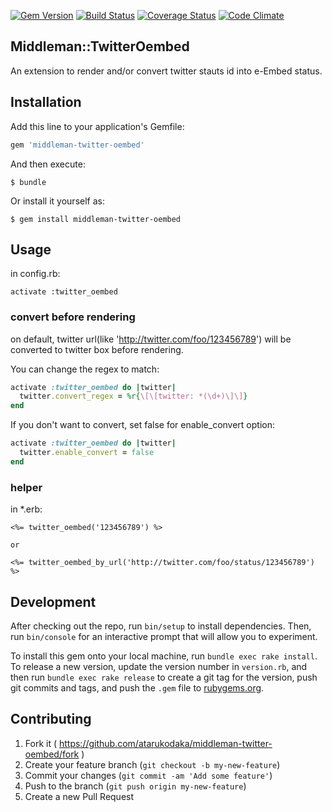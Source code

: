 [![Gem Version](https://badge.fury.io/rb/middleman-twitter-oembed.svg)](http://badge.fury.io/rb/middleman-twitter-oembed)
[![Build Status](https://travis-ci.org/atarukodaka/middleman-twitter-oembed.svg)](https://travis-ci.org/atarukodaka/middleman-twitter-oembed)
[![Coverage Status](https://coveralls.io/repos/atarukodaka/middleman-twitter-oembed/badge.svg)](https://coveralls.io/r/atarukodaka/middleman-twitter-oembed)
[![Code Climate](https://codeclimate.com/github/atarukodaka/middleman-twitter-oembed/badges/gpa.svg)](https://codeclimate.com/github/atarukodaka/middleman-twitter-oembed)


## Middleman::TwitterOembed

An extension to render and/or convert twitter stauts id into e-Embed status.


## Installation

Add this line to your application's Gemfile:

```ruby
gem 'middleman-twitter-oembed'
```

And then execute:

    $ bundle

Or install it yourself as:

    $ gem install middleman-twitter-oembed

## Usage

in config.rb:

    activate :twitter_oembed

### convert before rendering

on default, twitter url(like 'http://twitter.com/foo/123456789') will be converted to twitter box before rendering.

You can change the regex to match:

```ruby
activate :twitter_oembed do |twitter|
  twitter.convert_regex = %r{\[\[twitter: *(\d+)\]\]}
end
```

If you don't want to convert, set false for enable_convert option:

```ruby
activate :twitter_oembed do |twitter|
  twitter.enable_convert = false
end
```

### helper

in *.erb:

```
<%= twitter_oembed('123456789') %>

or

<%= twitter_oembed_by_url('http://twitter.com/foo/status/123456789') %>
```

## Development

After checking out the repo, run `bin/setup` to install dependencies. Then, run `bin/console` for an interactive prompt that will allow you to experiment.

To install this gem onto your local machine, run `bundle exec rake install`. To release a new version, update the version number in `version.rb`, and then run `bundle exec rake release` to create a git tag for the version, push git commits and tags, and push the `.gem` file to [rubygems.org](https://rubygems.org).

## Contributing

1. Fork it ( https://github.com/atarukodaka/middleman-twitter-oembed/fork )
2. Create your feature branch (`git checkout -b my-new-feature`)
3. Commit your changes (`git commit -am 'Add some feature'`)
4. Push to the branch (`git push origin my-new-feature`)
5. Create a new Pull Request
